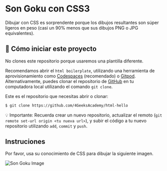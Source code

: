 <!--hide-->
# Son Goku con CSS3
<!--endhide-->

Dibujar con CSS es sorprendente porque los dibujos resultantes son súper ligeros en peso (casi un 90% menos que sus dibujos PNG o JPG equivalentes).

<how-to-start>
  
## 🌱  Cómo iniciar este proyecto

No clones este repositorio porque usaremos una plantilla diferente.  

Recomendamos abrir el `html boilerplate`,  utilizando una herramienta de aprovisionamiento como [Codespaces](https://4geeks.com/es/lesson/tutorial-de-github-codespaces) (recomendado) o [Gitpod](https://4geeks.com/lesson/how-to-use-gitpod). Alternativamente, puedes clonar el repositorio de [GitHub](https://4geeks.com/es/how-to/como-clonar-un-repositorio-de-github) en tu computadora local utilizando el comando `git clone`.  

Este es el repositorio que necesitas abrir o clonar:  

```sh
$ git clone https://github.com/4GeeksAcademy/html-hello
```

💡 Importante: Recuerda crear un nuevo repositorio, actualizar el remoto (`git remote set-url origin <tu nueva url>`), y subir el código a tu nuevo repositorio utilizando `add`, `commit` y `push`.  

</how-to-start>

## Instruciones

Por favor, usa su conocimiento de CSS para dibujar la siguiente imagen.

![Son Goku Image](https://github.com/breatheco-de/exercise-css-drawing-goku/blob/master/preview.gif?raw=true)
